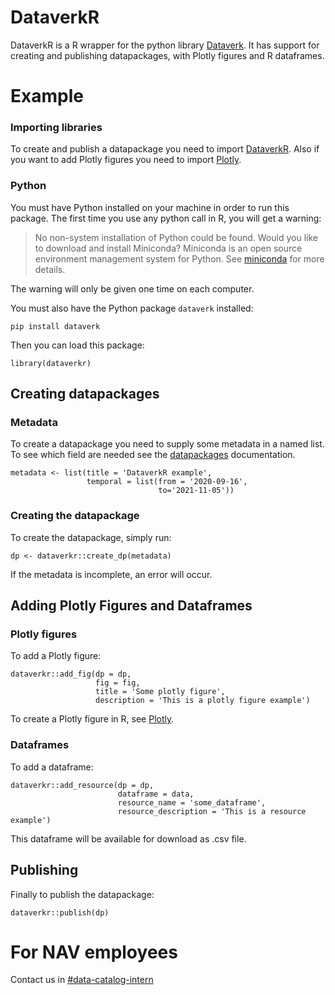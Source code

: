# DataverkR
DataverkR is a R wrapper for the python library [Dataverk](https://pypi.org/project/dataverk/). It
has support for creating and publishing datapackages, with Plotly figures and R dataframes.

# Example

### Importing libraries
To create and publish a datapackage you need to import [DataverkR](https://github.com/navikt/dataverkr). Also if you want to add Plotly figures you need to import [Plotly](https://plotly.com/r/).

### Python
You must have Python installed on your machine in order to run this package. The first time you use any python call in R, you will get a warning:

>No non-system installation of Python could be found.
Would you like to download and install Miniconda?
Miniconda is an open source environment management system for Python.
See [miniconda](https://docs.conda.io/en/latest/miniconda.html) for more details.

The warning will only be given one time on each computer.

You must also have the Python package `dataverk` installed:
```
pip install dataverk
```

Then you can load this package:
```
library(dataverkr)
```

## Creating datapackages
### Metadata
To create a datapackage you need to supply some metadata in a named list. To see which field are needed see the
[datapackages](https://dataplattform.gitbook.io/nada/analyseplattform/dataverk/datapakker) documentation.


```
metadata <- list(title = 'DataverkR example',
                 temporal = list(from = '2020-09-16',
                                 to='2021-11-05'))
```

### Creating the datapackage
To create the datapackage, simply run:
```
dp <- dataverkr::create_dp(metadata)
```

If the metadata is incomplete, an error will occur.

## Adding Plotly Figures and Dataframes

### Plotly figures
To add a Plotly figure:
```
dataverkr::add_fig(dp = dp,
                   fig = fig,
                   title = 'Some plotly figure', 
                   description = 'This is a plotly figure example')
```
To create a Plotly figure in R, see [Plotly](https://plotly.com/r/).

### Dataframes
To add a dataframe:
```
dataverkr::add_resource(dp = dp,
                        dataframe = data,
                        resource_name = 'some_dataframe',
                        resource_description = 'This is a resource example')
```
This dataframe will be available for download as .csv file.

## Publishing
Finally to publish the datapackage:
```
dataverkr::publish(dp)
```

# For NAV employees
Contact us in [#data-catalog-intern](https://nav-it.slack.com/archives/CQ9SV9DNE)
